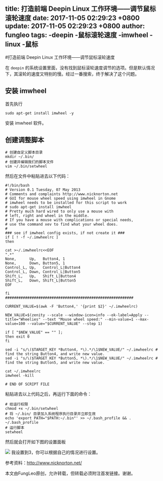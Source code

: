 title: 打造前端 Deepin Linux 工作环境——调节鼠标滚轮速度
date: 2017-11-05 02:29:23 +0800
update: 2017-11-05 02:29:23 +0800
author: fungleo
tags:
    -deepin
    -鼠标滚轮速度
    -imwheel
    -linux
    -鼠标
---

#打造前端 Deepin Linux 工作环境——调节鼠标滚轮速度

在 `deepin` 的系统设置里面，没有找到鼠标滚轮速度调节的选项。但是默认情况下，其滚轮的速度又特别的慢。经过一番搜索，终于解决了这个问题。

## 安装 imwheel

首先执行

```#
sudo apt-get install imwheel -y
```
安装 imwheel 软件。

## 创建调整脚本

```#
# 创建自定义脚本目录
mkdir ~/.bin/
# 创建并编辑我们的脚本文件
vim ~/.bin/setwheel
```

然后在文件中粘贴进去以下代码：

```#
#!/bin/bash
# Version 0.1 Tuesday, 07 May 2013
# Comments and complaints http://www.nicknorton.net
# GUI for mouse wheel speed using imwheel in Gnome
# imwheel needs to be installed for this script to work
# sudo apt-get install imwheel
# Pretty much hard wired to only use a mouse with
# left, right and wheel in the middle.
# If you have a mouse with complications or special needs,
# use the command xev to find what your wheel does.
#
### see if imwheel config exists, if not create it ###
if [ ! -f ~/.imwheelrc ]
then

cat >~/.imwheelrc<<EOF
".*"
None,      Up,   Button4, 1
None,      Down, Button5, 1
Control_L, Up,   Control_L|Button4
Control_L, Down, Control_L|Button5
Shift_L,   Up,   Shift_L|Button4
Shift_L,   Down, Shift_L|Button5
EOF

fi
##########################################################

CURRENT_VALUE=$(awk -F 'Button4,' '{print $2}' ~/.imwheelrc)

NEW_VALUE=$(zenity --scale --window-icon=info --ok-label=Apply --title="Wheelies" --text "Mouse wheel speed:" --min-value=1 --max-value=100 --value="$CURRENT_VALUE" --step 1)

if [ "$NEW_VALUE" == "" ];
then exit 0
fi

sed -i "s/\($TARGET_KEY *Button4, *\).*/\1$NEW_VALUE/" ~/.imwheelrc # find the string Button4, and write new value.
sed -i "s/\($TARGET_KEY *Button5, *\).*/\1$NEW_VALUE/" ~/.imwheelrc # find the string Button5, and write new value.

cat ~/.imwheelrc
imwheel -kill

# END OF SCRIPT FILE
```

粘贴进去以上代码之后，再运行下面的命令：

```#
# 给运行权限
chmod +x ~/.bin/setwheel
# 将 ~/.bin/ 目录加入系统程序执行目录并立即生效
echo 'export PATH="$PATH:~/.bin"' >> ~/.bash_profile && . ~/.bash_profile
# 运行脚本
setwheel
```
然后就会打开如下图的设置面板

![](https://raw.githubusercontent.com/fengcms/articles/master/image/c2/7fc721102bdb69eb72470275bf2288.png)
我设置到3，你可以根据自己的情况进行设置。

参考资料：http://www.nicknorton.net/

本文由FungLeo原创，允许转载，但转载必须附注首发链接。谢谢。